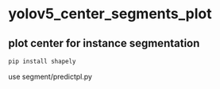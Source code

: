 # yolov5_center_segments_plot
## plot center for instance segmentation
```bash 
pip install shapely
```
use segment/predictpl.py
